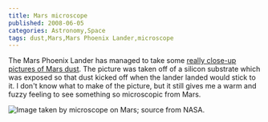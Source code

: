 ```yaml
---
title: Mars microscope
published: 2008-06-05
categories: Astronomy,Space
tags: dust,Mars,Mars Phoenix Lander,microscope
---
```


The Mars Phoenix Lander has managed to take some
<a href="https://www.nasa.gov/mission_pages/phoenix/images/press/OM2_05JUN08_mhh.html">really close-up pictures of Mars dust</a>.
The picture was taken off of a silicon substrate which was exposed so that dust kicked off when the lander landed would stick to it.
I don't know what to make of the picture, but it still gives me a warm and fuzzy feeling to see something so microscopic from Mars.

![Image taken by microscope on Mars; source from NASA.](https://www.nasa.gov/images/content/239556main_OM2_05JUN08_mhh_516-387.jpg)
